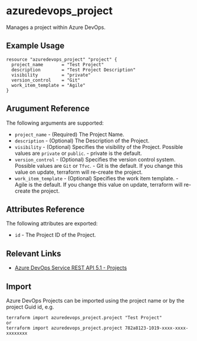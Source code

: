 # azuredevops_project
Manages a project within Azure DevOps.

## Example Usage

```hcl
resource "azuredevops_project" "project" {
  project_name       = "Test Project"
  description        = "Test Project Description"
  visibility         = "private"
  version_control    = "Git"
  work_item_template = "Agile"
}
```

## Arugument Reference

The following arguments are supported:

* `project_name` - (Required) The Project Name.
* `description` - (Optional) The Description of the Project.
* `visibility` - (Optional) Specifies the visibility of the Project. Possible values are `private` or `public`. - private is the default.
* `version_control` - (Optional) Specifies the version control system. Possible values are `Git` or `Tfvc`. - Git is the default. If you change this value on update, terraform will re-create the project.
* `work_item_template` - (Optional) Specifies the work item template. - Agile is the default. If you change this value on update, terraform will re-create the project.

## Attributes Reference

The following attributes are exported:

* `id` - The Project ID of the Project.

## Relevant Links
* [Azure DevOps Service REST API 5.1 - Projects](https://docs.microsoft.com/en-us/rest/api/azure/devops/core/projects?view=azure-devops-rest-5.1)

## Import
Azure DevOps Projects can be imported using the project name or by the project Guid id, e.g.

```
terraform import azuredevops_project.project "Test Project"
or
terraform import azuredevops_project.project 782a8123-1019-xxxx-xxxx-xxxxxxxx
```